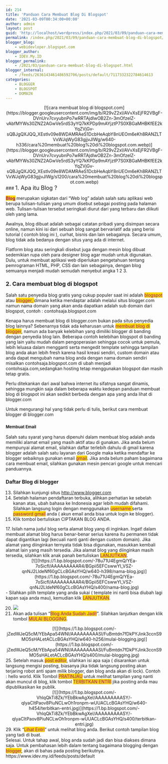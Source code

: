 ```yaml
---
id: 214
title: 'Panduan Cara Membuat Blog Di Blogspot'
date: '2021-03-09T00:34:00+00:00'
author: admin
layout: post
guid: 'http://localhost/wordpress/index.php/2021/03/09/panduan-cara-membuat-blog-di-blogspot/'
permalink: /index.php/2021/03/09/panduan-cara-membuat-blog-di-blogspot/
blogger_blog:
    - webidevloper.blogspot.com
blogger_author:
    - IDEV.My.ID
blogger_permalink:
    - /2021/03/panduan-cara-membuat-blog-di-blogspot.html
blogger_internal:
    - /feeds/2636143461486592706/posts/default/7117332322784614613
categories:
    - BLOGGER
    - BLOGSPOT
    - DOMAIN
---
```


<div style="clear: both; text-align: center;">[![cara membuat blog di blogspot.com](https://blogger.googleusercontent.com/img/b/R29vZ2xl/AVvXsEjFR2VBgF-DVnUrv7cvyubnPo7wRRTAjdlwOB2Zn-3mOfzelZ-vAbfMYWs30ZNZ2AGwVe5rdS3yYQ7kKPDp9mAYjztP7S0XBGaMHBKfEE2kYqZVjGv-sQBJgQXJQQ_XEstIv09e8WDAMRAeS1DcbHeAqbY8nUEOm6eKh8RANZLTVxWJqWyG83gjjvJIWg/w640-h336/cara%20membuat%20blog%20di%20blogspot.com.webp)](https://blogger.googleusercontent.com/img/b/R29vZ2xl/AVvXsEjFR2VBgF-DVnUrv7cvyubnPo7wRRTAjdlwOB2Zn-3mOfzelZ-vAbfMYWs30ZNZ2AGwVe5rdS3yYQ7kKPDp9mAYjztP7S0XBGaMHBKfEE2kYqZVjGv-sQBJgQXJQQ_XEstIv09e8WDAMRAeS1DcbHeAqbY8nUEOm6eKh8RANZLTVxWJqWyG83gjjvJIWg/s1200/cara%20membuat%20blog%20di%20blogspot.com.webp)</div><div style="clear: both; text-align: center;"></div><div style="clear: both; text-align: center;"></div><div>### <span style="font-size: large;">1. Apa itu Blog ?</span>

<span style="background-color: gold; color: firebrick; text-shadow: silver 2px 2px 3px;">**Blog**</span> merupakan sigkatan dari “Web log” adalah salah satu aplikasi web berupa tulisan-tulisan yang umum disebut sebagai posting pada halaman web. Tulisan-tulisan tersebut seringkali diurut dari yang terbaru dan diikuti oleh yang lama.

Awalnya, blog dibuat adalah sebagai catatan pribadi yang disimpan secara online, namun kini isi dari sebuah blog sangat bervariatif ada yang berisi tutorial ( contoh blog ini ), curhat, bisnis dan lain sebagainya. Secara umum, blog tidak ada bedanya dengan situs yang ada di internet.

Flatform blog atau seringkali disebut juga dengan mesin blog dibuat sedemikian rupa oleh para designer blog agar mudah untuk digunakan. Dulu, untuk membuat aplikasi web diperlukan pengetahuan tentang pemrograman HTML, PHP, CSS dan lain sebagainya, dengan blog semuanya menjadi mudah semudah menyebut angka 1 2 3.

### <span style="font-size: large;">2. Cara membuat blog di blogspot</span>

Salah satu penyedia blog gratis yang cukup populer saat ini adalah <span style="background-color: gold; color: firebrick; text-shadow: silver 2px 2px 3px;">blogspot</span> atau <span style="background-color: gold; color: firebrick; text-shadow: silver 2px 2px 3px;">blogger, </span>dimana ketika mendaptar adalah melalui situs blogger.com namun nama domain yang akan anda dapatkan adalah sub domain dari blogspot, contoh : contohsaja.blogspot.com

Kenapa harus membuat blog di blogger.com bukan pada situs penyedia blog lainnya? Sebenarnya tidak ada keharusan untuk <span style="background-color: gold; color: firebrick; text-shadow: silver 2px 2px 3px;">membuat blog di blogger</span>, namun ada banyak kelebihan yang dimiliki blogger di banding dengan penyedia blog lain. Beberapa contoh kelebihan blogspot di banding yang lain yaitu mudah dalam pengoperasian sehingga cocok untuk pemula, lebih leluasa dalam mengganti serta mengedit template sehingga tampilan blog anda akan lebih fresh karena hasil kreasi sendiri, custom domain atau anda dapat mengubah nama blog anda dengan nama domain sendiri misalkan contohsaja.blogspot.com di ubah menjadi contohsaja.com,sedangkan hosting tetap menggunakan blogspot dan masih tetap gratis.

Perlu ditekankan dari awal bahwa internet itu sifatnya sangat dinamis, sehingga mungkin saja dalam beberapa waktu kedepan panduan membuat blog di blogspot ini akan sedikit berbeda dengan apa yang anda lihat di blogger.com

Untuk mengurangi hal yang tidak perlu di tulis, berikut cara membuat blogger di blogger.com

### <span style="font-size: small;">Membuat Email</span>

Salah satu syarat yang harus dipenuhi dalam membuat blog adalah anda memiliki alamat email yang masih aktif atau di gunakan. Jika anda belum mempunyai alamat email, silahkan daftar terlebih dahulu di gmail karena blogger adalah salah satu layanan dari Google maka ketika mendaftar ke blogger sebaiknya gunakan email <span style="background-color: gold; color: firebrick; text-shadow: silver 2px 2px 3px;">gmail</span>. Jika anda belum paham bagaimana cara membuat email, silahkan gunakan mesin pencari google untuk mencari panduannya.

### <span style="font-size: medium;">Daftar Blog di blogger</span>

13. Silahkan kunjungi situs http://www.blogger.com
14. Setelah halaman pendaftaran terbuka, alihkan perhatian ke sebelah kanan atas, ubah bahasa ke Indonesia agar lebih mudah difahami. Silahkan langsung login dengan menggunakan <span style="background-color: gold; color: firebrick; text-shadow: silver 2px 2px 3px;">username </span>serta <span style="background-color: gold; color: firebrick; text-shadow: silver 2px 2px 3px;">password gmail</span> anda ( akun email anda bisa untuk login ke blogger).
15. Klik tombol bertuliskan CIPTAKAN BLOG ANDA.
<div style="clear: both; text-align: center;"></div>17. Isilah nama judul blog serta alamat blog yang di inginkan. Ingat! dalam membuat alamat blog harus benar-benar serius karena itu permanen tidak dapat digantikan lagi (kecuali nanti ganti dengan custom domain). Jika alamat yang diinginkan ternyata tidak bisa digunakan, masukkan kembali alamat lain yang masih tersedia. Jika alamat blog yang diinginkan masih tersedia, silahkan klik anak panah bertuliskan <span style="background-color: gold; color: firebrick; text-shadow: silver 2px 2px 3px;">LANJUTKAN</span>.
<div style="clear: both; text-align: center;">[![](https://1.bp.blogspot.com/-78u71U4EgmQ/YEa-7oSicfI/AAAAAAAAAR4/BGpii5EFCswwYl_VSZ-qnNJ2LldeNf60gCLcBGAsYHQ/w640-h398/nama-blog.jpg)](https://1.bp.blogspot.com/-78u71U4EgmQ/YEa-7oSicfI/AAAAAAAAAR4/BGpii5EFCswwYl_VSZ-qnNJ2LldeNf60gCLcBGAsYHQ/s400/nama-blog.jpg)</div>- <span face="Verdana, Geneva, Tahoma, sans-serif">Silahkan pilih template yang anda sukai ( template ini nanti bisa diubah lagi kapan saja anda mau), kemudian klik </span><span face="Verdana, Geneva, Tahoma, sans-serif" style="background-color: gold; color: firebrick; text-shadow: silver 2px 2px 3px;">LANJUTKAN</span><span face="Verdana, Geneva, Tahoma, sans-serif">.</span>

20. [![](https://1.bp.blogspot.com/-agTMTzJwrJU/YEa_c_jw8BI/AAAAAAAAASA/AHrV8z77FDcPRaObMFCT3goLe_omdo_7QCLcBGAsYHQ/w640-h516/pilih-template.jpg)](https://1.bp.blogspot.com/-agTMTzJwrJU/YEa_c_jw8BI/AAAAAAAAASA/AHrV8z77FDcPRaObMFCT3goLe_omdo_7QCLcBGAsYHQ/s400/pilih-template.jpg)
21. Akan ada tulisan “<span style="background-color: gold; color: firebrick; text-shadow: silver 2px 2px 3px;">Blog Anda Sudah Jadi!</span>”. Silahkan lanjutkan dengan klik tombol <span style="background-color: gold; color: firebrick; text-shadow: silver 2px 2px 3px;">MULAI BLOGGING</span>.
<div style="clear: both; text-align: center;">[![](https://1.bp.blogspot.com/-jZedWJeQ5cM/YEbApa54WNI/AAAAAAAAASI/FuBmtdn7fDkPYJink3ccnS9MO5sHALetACLcBGAsYHQ/w640-h256/mulai-blogging.jpg)](https://1.bp.blogspot.com/-jZedWJeQ5cM/YEbApa54WNI/AAAAAAAAASI/FuBmtdn7fDkPYJink3ccnS9MO5sHALetACLcBGAsYHQ/s400/mulai-blogging.jpg)</div><div></div><div></div>25. Setelah masuk <span style="background-color: gold; color: firebrick; text-shadow: silver 2px 2px 3px;">post editor</span>, silahkan isi apa saja ( disarankan untuk langsung mengisi posting, biasanya jika tidak langsung posting akan terjaring robot anti spam milik blogger, dan blog anda akan di lock). Contoh : hello world. Klik Tombol <span style="background-color: gold; color: firebrick; text-shadow: silver 2px 2px 3px;">PRATINJAU</span> untuk melihat tampilan yang nanti akan muncul di blog, klik tombol <span style="background-color: gold; color: firebrick; text-shadow: silver 2px 2px 3px;">TERBITKAN ENTRI</span> jika posting anda mau dipublikasikan ke publik.
<div style="clear: both; text-align: center;">[![](https://1.bp.blogspot.com/-VhlqQkTi8Zk/YEbBkwAgXeI/AAAAAAAAASY/-qlyaCItPaov8PiuNCLwOh1ronpm-wUUACLcBGAsYHQ/w640-h454/terbitkan-entri.jpg)](https://1.bp.blogspot.com/-VhlqQkTi8Zk/YEbBkwAgXeI/AAAAAAAAASY/-qlyaCItPaov8PiuNCLwOh1ronpm-wUUACLcBGAsYHQ/s400/terbitkan-entri.jpg)</div><div style="clear: both; text-align: center;"></div><div style="clear: both; text-align: center;"></div>29. Klik “<span style="background-color: gold; color: firebrick; text-shadow: silver 2px 2px 3px;">Lihat Entri</span>” untuk melihat blog anda. Berikut contoh tampilan blog yang tadi di buat.
<span face="Verdana, Geneva, Tahoma, sans-serif"></span>

<div><span face="Verdana, Geneva, Tahoma, sans-serif">  
</span></div>Selesai.  
<span face="Verdana, Geneva, Tahoma, sans-serif">Untuk tahap awal, blog anda sudah jadi dan bisa diakses dimana saja. Untuk pembahasan lebih dalam tentang bagaimana blogging dengan </span><span face="Verdana, Geneva, Tahoma, sans-serif" style="background-color: gold; color: firebrick; text-shadow: silver 2px 2px 3px;">blogger</span><span face="Verdana, Geneva, Tahoma, sans-serif">, akan di bahas pada posting berikutnya.</span>

</div><div>https://www.idev.my.id/feeds/posts/default</div>